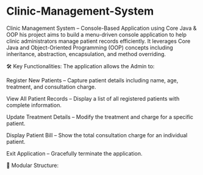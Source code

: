 # Clinic-Management-System
Clinic Management System – Console-Based Application using Core Java &amp; OOP
his project aims to build a menu-driven console application to help clinic administrators manage patient records efficiently. It leverages Core Java and Object-Oriented Programming (OOP) concepts including inheritance, abstraction, encapsulation, and method overriding.

🛠️ Key Functionalities:
The application allows the Admin to:

Register New Patients – Capture patient details including name, age, treatment, and consultation charge.

View All Patient Records – Display a list of all registered patients with complete information.

Update Treatment Details – Modify the treatment and charge for a specific patient.

Display Patient Bill – Show the total consultation charge for an individual patient.

Exit Application – Gracefully terminate the application.

🧱 Modular Structure:
